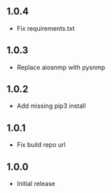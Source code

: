 <!-- https://developers.home-assistant.io/docs/add-ons/presentation#keeping-a-changelog -->

## 1.0.4

- Fix requirements.txt

## 1.0.3

- Replace aiosnmp with pysnmp

## 1.0.2

- Add missing pip3 install

## 1.0.1

- Fix build repo url

## 1.0.0

- Initial release
